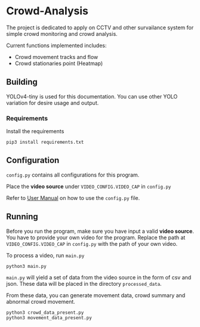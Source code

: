 # Crowd-Analysis

The project is dedicated to apply on CCTV and other survailance system for simple crowd monitoring and crowd analysis. 

Current functions implemented includes:

- Crowd movement tracks and flow
- Crowd stationaries point (Heatmap)

## Building

YOLOv4-tiny is used for this documentation. You can use other YOLO variation for desire usage and output.

### Requirements

Install the requirements

```shell
pip3 install requirements.txt
```

## Configuration

`config.py` contains all configurations for this program.

Place the **video source** under `VIDEO_CONFIG.VIDEO_CAP` in `config.py`

Refer to [User Manual](#user-manual) on how to use the `config.py` file.

## Running

Before you run the program, make sure you have input a valid **video source**. You have to provide your own video for the program. Replace the path at `VIDEO_CONFIG.VIDEO_CAP` in `config.py` with the path of your own video.

To process a video, run `main.py`

```shell
python3 main.py
```

`main.py` will yield a set of data from the video source in the form of csv and json. These data will be placed in the directory `processed_data`.

From these data, you can generate movement data, crowd summary and abnormal crowd movement.

```shell
python3 crowd_data_present.py
python3 movement_data_present.py
```